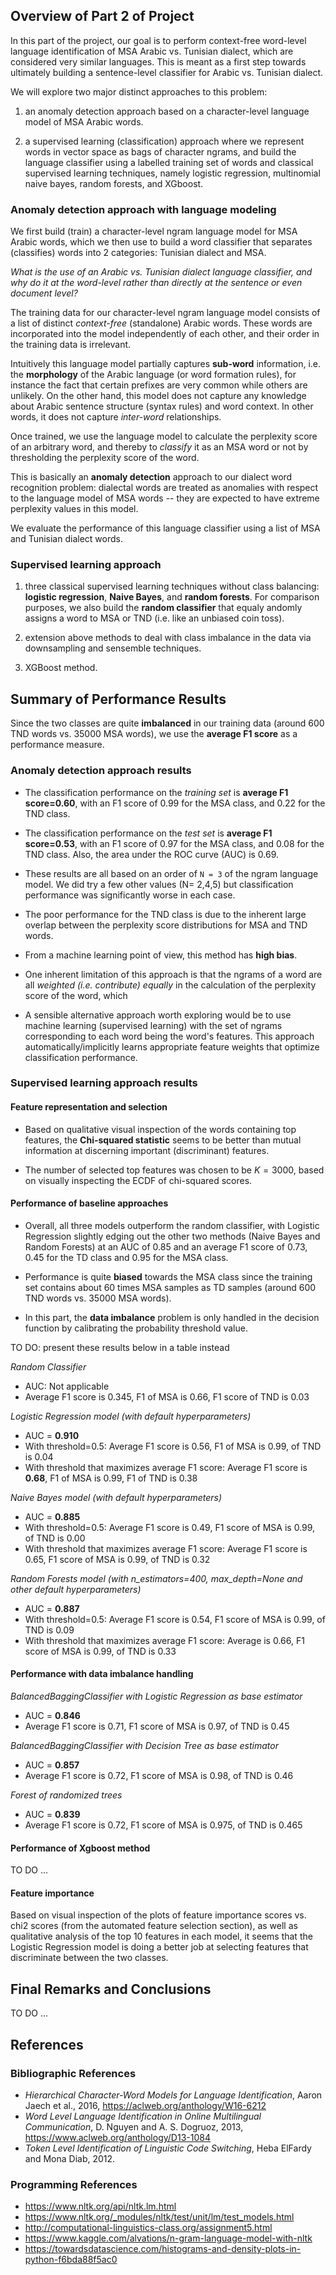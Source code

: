 ## Overview of Part 2 of Project

In this part of the project, our goal is to perform context-free word-level language identification of MSA Arabic vs. Tunisian dialect, 
which are considered very similar languages. 
This is meant as a first step towards ultimately building a sentence-level classifier for Arabic vs. Tunisian dialect.

We will explore two major distinct approaches to this problem: 

1. an anomaly detection approach based on a character-level language model of MSA Arabic words. 

2. a supervised learning (classification) approach where we represent words in vector space as bags of character ngrams, 
and build the language classifier using a labelled training set of words and classical supervised learning techniques,
namely logistic regression, multinomial naive bayes, random forests, and XGboost.


### Anomaly detection approach with language modeling

We first build (train) a character-level ngram language model for MSA Arabic words, which we then use to build a word classifier
that separates (classifies) words into 2 categories: Tunisian dialect and MSA. 

*What is the use of an Arabic vs. Tunisian dialect language classifier, and why do it at the word-level rather than directly at the sentence or even document level?*

The training data for our character-level ngram language model consists of a list of distinct *context-free* (standalone) Arabic words. 
These words are incorporated into the model independently of each other, and their order in the training data is irrelevant. 

Intuitively this language model partially captures **sub-word** information, i.e. the **morphology** of the Arabic language (or word formation rules), for instance the fact that certain prefixes are very common while others are unlikely. On the other hand, this model does not capture any knowledge about Arabic sentence structure (syntax rules) and word context. In other words, it does not capture *inter-word* relationships.

Once trained, we use the language model to calculate the perplexity score of an arbitrary word, and thereby to *classify* it as an MSA word or not by thresholding the perplexity score of the word. 

This is basically an **anomaly detection** approach to our dialect word recognition problem: dialectal words are treated as anomalies with respect to the language model of MSA words -- they are expected to have extreme perplexity values in this model. 

We evaluate the performance of this language classifier using a list of MSA and Tunisian dialect words.


### Supervised learning approach

1. three classical supervised learning techniques without class balancing: **logistic regression**, **Naive Bayes**, and **random forests**. For comparison purposes, we also 
build the **random classifier** that equaly andomly assigns a word to MSA or TND (i.e. like an unbiased coin toss).

2. extension above methods to deal with class imbalance in the data via downsampling and sensemble techniques.

3. XGBoost method.




## Summary of Performance Results

Since the two classes are quite **imbalanced** in our training data (around 600 TND words vs. 35000 MSA words), 
we use the **average F1 score** as a performance measure. 


### Anomaly detection approach results

- The classification performance on the *training set* is **average F1 score=0.60**, with an F1 score of 0.99 for the MSA class, and 0.22 for the TND class.

- The classification performance on the *test set* is **average F1 score=0.53**, with an F1 score of 0.97 for the MSA class, and 0.08 for the TND class.
  Also, the area under the ROC curve (AUC) is 0.69.

- These results are all based on an order of `N = 3` of the ngram language model. We did try a few other values (N= 2,4,5) but classification performance was significantly worse in each case.

- The poor performance for the TND class is due to the inherent large overlap between the perplexity score distributions for MSA and TND words.

- From a machine learning point of view, this method has **high bias**.

- One inherent limitation of this approach is that the ngrams of a word are all *weighted (i.e. contribute) equally* in the calculation of the perplexity score of the word, which 

- A sensible alternative approach worth exploring would be to use machine learning (supervised learning) with the set of ngrams corresponding to each word 
being the word's features. This approach automatically/implicitly learns appropriate feature weights that optimize classification performance.


### Supervised learning approach results


#### Feature representation and selection

- Based on qualitative visual inspection of the words containing top features, the **Chi-squared statistic** seems to be better than mutual information at discerning important (discriminant) features. 

- The number of selected top features was chosen to be $K=3000$, based on visually inspecting the ECDF of chi-squared scores.


#### Performance of baseline approaches

- Overall, all three models outperform the random classifier, with Logistic Regression slightly edging out the other two methods (Naive Bayes and Random Forests)
at an AUC of 0.85 and an average F1 score of 0.73, 0.45 for the TD class and 0.95 for the MSA class.

- Performance is quite **biased** towards the MSA class since the training set contains about 60 times MSA samples as TD samples 
(around 600 TND words vs. 35000 MSA words).

- In this part, the **data imbalance** problem is only handled in the decision function by calibrating the probability threshold value.


TO DO: present these results below in a table instead

*Random Classifier*

- AUC: Not applicable
- Average F1 score is 0.345, F1 of MSA is 0.66, F1 score of TND is 0.03

*Logistic Regression model (with default hyperparameters)*

- AUC = **0.910**
- With threshold=0.5: Average F1 score is 0.56, F1 of MSA is 0.99, of TND is 0.04
- With threshold that maximizes average F1 score: Average F1 score is **0.68**, F1 of MSA is 0.99, F1 of TND is 0.38

*Naive Bayes model (with default hyperparameters)*

- AUC = **0.885**
- With threshold=0.5: Average F1 score is 0.49, F1 score of MSA is 0.99, of TND is 0.00
- With threshold that maximizes average F1 score: Average F1 score is 0.65, F1 score of MSA is 0.99, of TND is 0.32

*Random Forests model (with n_estimators=400, max_depth=None and other default hyperparameters)*

- AUC = **0.887**
- With threshold=0.5: Average F1 score is 0.54, F1 score of MSA is 0.99, of TND is 0.09
- With threshold that maximizes average F1 score: Average is 0.66, F1 score of MSA is 0.99, of TND is 0.33




#### Performance with data imbalance handling

*BalancedBaggingClassifier with Logistic Regression as base estimator*

- AUC = **0.846**
- Average F1 score is 0.71, F1 score of MSA is 0.97, of TND is 0.45


*BalancedBaggingClassifier with Decision Tree as base estimator*

- AUC = **0.857**
- Average F1 score is 0.72, F1 score of MSA is 0.98, of TND is 0.46


*Forest of randomized trees*

- AUC = **0.839**
- Average F1 score is 0.72, F1 score of MSA is 0.975, of TND is 0.465



#### Performance of Xgboost method

TO DO ...



#### Feature importance

Based on visual inspection of the plots of feature importance scores vs. chi2 scores (from the automated feature selection section), 
as well as qualitative analysis of the top 10 features in each model, it seems that the Logistic Regression model is doing a better job at 
selecting features that discriminate between the two classes.



## Final Remarks and Conclusions


TO DO ...



## References

### Bibliographic References

- *Hierarchical Character-Word Models for Language Identification*, Aaron Jaech et al., 2016, https://aclweb.org/anthology/W16-6212
- *Word Level Language Identification in Online Multilingual Communication*, D. Nguyen and A. S. Dogruoz, 2013, https://www.aclweb.org/anthology/D13-1084
- *Token Level Identification of Linguistic Code Switching*, Heba ElFardy and Mona Diab, 2012.

### Programming References

- https://www.nltk.org/api/nltk.lm.html
- https://www.nltk.org/_modules/nltk/test/unit/lm/test_models.html
- http://computational-linguistics-class.org/assignment5.html
- https://www.kaggle.com/alvations/n-gram-language-model-with-nltk
- https://towardsdatascience.com/histograms-and-density-plots-in-python-f6bda88f5ac0
